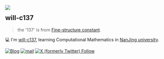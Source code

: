 <a href="#">
<img align="left" src='https://github-readme-stats.vercel.app/api?username=will-c137&show_icons=true&theme=tokyonight'>
</a>  

## will-c137

> the '137' is from [Fine-structure constant](https://en.wikipedia.org/wiki/Fine-structure_constant?useskin=vector).

💻 I'm [will-c137](will-c137.github.io), learning Computational Mathematics in [NanJing university](https://www.nju.edu.cn).

[![Blog](https://img.shields.io/badge/blog-@will-c137.svg)](https://will-c137.github.io)
[![mail](https://img.shields.io/badge/mail-@will-c137.svg)](mailto:willunhappy@gmail.com)
[![X (formerly Twitter) Follow](https://img.shields.io/twitter/follow/willMayday)](https://twitter.com/WillMayday)
